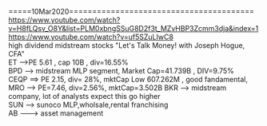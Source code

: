 






=====10Mar2020========================================    
https://www.youtube.com/watch?v=H8fLQsv_O8Y&list=PLM0xbngSSuG8D2f3t_MZvHBP3Zcmm3dja&index=1     
https://www.youtube.com/watch?v=uf5SZuLIwC8     
high dividend midstream stocks  "Let's Talk Money! with Joseph Hogue, CFA"  
ET -->PE 5.61 , cap 10B , div=16.55%      
BPD --> midstream MLP segment, Market Cap=41.739B , DIV=9.75%    
CEQP ==> PE 2.15, div= 28%, mktCap Low 607.262M , good fandamental,     
MRO --> PE=7.46, div=2.56%, mktCap=3.502B 
BKR --> midstream company, lot of analysts expect  this go higher      
SUN -->  sunoco  MLP,wholsale,rental franchising    
AB --->   asset management   
